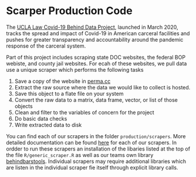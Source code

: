 # Scarper Production Code

The [UCLA Law Covid-19 Behind Data Project](http://covid19behindbars.org/), launched in March 2020, tracks the spread and impact of Covid-19 in American carceral facilities and pushes for greater transparency and accountability around the pandemic response of the carceral system.

Part of this project includes scraping state DOC websites, the federal BOP webiste, and county jail websites. For ecah of these websites, we pull data use a unique scraper which performs the following tasks

1. Save a copy of the website in [perma.cc](perma.cc)
2. Extract the raw source where the data we would like to collect is hosted. 
3. Save this object to a flate file on your system
4. Convert the raw data to a matrix, data frame, vector, or list of those objects 
5. Clean and filter to the variables of concern for the project
6. Do basic data checks
7. Write extracted data to disk

You can find each of our scrapers in the folder `production/scrapers`. More detailed documentation can be found [here](https://uclalawcovid19behindbars.github.io/covid19-behind-bars-public-docs/scraper_documentation/) for each of our scrapers. In ordder to run these scrapers an installation of the libaries listed at the top of the file `R/generic_scraper.R` as well as our teams own library [behindbarstools](https://github.com/uclalawcovid19behindbars/behindbarstools). Individual scrapers may require additional libraries which are listen in the individual scraper fie itself through explicit library calls.
